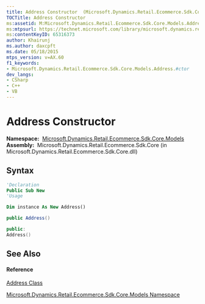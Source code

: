 ```yaml
---
title: Address Constructor  (Microsoft.Dynamics.Retail.Ecommerce.Sdk.Core.Models)
TOCTitle: Address Constructor
ms:assetid: M:Microsoft.Dynamics.Retail.Ecommerce.Sdk.Core.Models.Address.#ctor
ms:mtpsurl: https://technet.microsoft.com/library/microsoft.dynamics.retail.ecommerce.sdk.core.models.address.address(v=AX.60)
ms:contentKeyID: 65316373
author: Khairunj
ms.author: daxcpft
ms.date: 05/18/2015
mtps_version: v=AX.60
f1_keywords:
- Microsoft.Dynamics.Retail.Ecommerce.Sdk.Core.Models.Address.#ctor
dev_langs:
- CSharp
- C++
- VB
---
```


# Address Constructor

**Namespace:**  [Microsoft.Dynamics.Retail.Ecommerce.Sdk.Core.Models](microsoft-dynamics-retail-ecommerce-sdk-core-models-namespace.md)  
**Assembly:**  Microsoft.Dynamics.Retail.Ecommerce.Sdk.Core (in Microsoft.Dynamics.Retail.Ecommerce.Sdk.Core.dll)

## Syntax

``` vb
'Declaration
Public Sub New
'Usage

Dim instance As New Address()
```

``` csharp
public Address()
```

``` c++
public:
Address()
```

## See Also

#### Reference

[Address Class](address-class-microsoft-dynamics-retail-ecommerce-sdk-core-models.md)

[Microsoft.Dynamics.Retail.Ecommerce.Sdk.Core.Models Namespace](microsoft-dynamics-retail-ecommerce-sdk-core-models-namespace.md)


